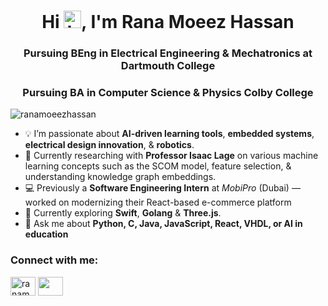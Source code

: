 <h1 align="center">Hi <img src="https://user-images.githubusercontent.com/1303154/88677602-1635ba80-d120-11ea-84d8-d263ba5fc3c0.gif" width="28px" height="28px" alt="hi">, I'm Rana Moeez Hassan</h1>
<h3 align="center">Pursuing BEng in Electrical Engineering & Mechatronics at Dartmouth College</h3>
<h3 align="center">Pursuing BA in Computer Science & Physics Colby College</h3>

<p align="left"> <img src="https://komarev.com/ghpvc/?username=ranamoeezhassan&label=Profile%20views&color=0e75b6&style=flat" alt="ranamoeezhassan" /> </p>

- 💡 I’m passionate about **AI-driven learning tools**, **embedded systems**, **electrical design innovation**, & **robotics**.
- 🧠 Currently researching with **Professor Isaac Lage** on various machine learning concepts such as the SCOM model,  feature selection, & understanding knowledge graph embeddings.
- 💻 Previously a **Software Engineering Intern** at *MobiPro* (Dubai) — worked on modernizing their React-based e-commerce platform  
- 🌱 Currently exploring **Swift**, **Golang** & **Three.js**.
- 💬 Ask me about **Python, C, Java, JavaScript, React, VHDL, or AI in education**

<h3 align="left">Connect with me:</h3>
<p align="left">
<a href="https://www.linkedin.com/in/rana-moeez-hassan" target="blank"><img align="center" src="https://raw.githubusercontent.com/rahuldkjain/github-profile-readme-generator/master/src/images/icons/Social/linked-in-alt.svg" alt="ranamoeezhassan" height="30" width="40" /></a>
<a href="https://ranamoeezhassan.github.io/" target="blank"><img align="center" src="https://raw.githubusercontent.com/rahuldkjain/github-profile-readme-generator/master/src/images/icons/Social/devto.svg" height="30" width="40" /></a>
</p>
